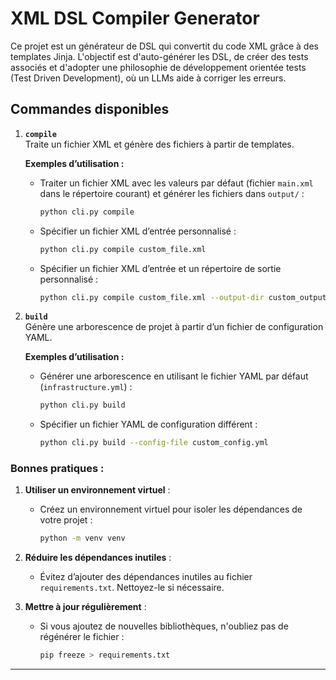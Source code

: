 # XML DSL Compiler Generator

Ce projet est un générateur de DSL qui convertit du code XML grâce à des templates Jinja. L'objectif est d'auto-générer les DSL, de créer des tests associés et d'adopter une philosophie de développement orientée tests (Test Driven Development), où un LLMs aide à corriger les erreurs.

## Commandes disponibles

1. **`compile`**  
   Traite un fichier XML et génère des fichiers à partir de templates.

   **Exemples d’utilisation :**

   - Traiter un fichier XML avec les valeurs par défaut (fichier `main.xml` dans le répertoire courant) et générer les fichiers dans `output/` :

     ```bash
     python cli.py compile
     ```

   - Spécifier un fichier XML d’entrée personnalisé :

     ```bash
     python cli.py compile custom_file.xml
     ```

   - Spécifier un fichier XML d’entrée et un répertoire de sortie personnalisé :
     ```bash
     python cli.py compile custom_file.xml --output-dir custom_output
     ```

2. **`build`**  
   Génère une arborescence de projet à partir d’un fichier de configuration YAML.

   **Exemples d’utilisation :**

   - Générer une arborescence en utilisant le fichier YAML par défaut (`infrastructure.yml`) :

     ```bash
     python cli.py build
     ```

   - Spécifier un fichier YAML de configuration différent :
     ```bash
     python cli.py build --config-file custom_config.yml
     ```

### Bonnes pratiques :

1. **Utiliser un environnement virtuel** :

   - Créez un environnement virtuel pour isoler les dépendances de votre projet :
     ```bash
     python -m venv venv
     ```

2. **Réduire les dépendances inutiles** :

   - Évitez d’ajouter des dépendances inutiles au fichier `requirements.txt`. Nettoyez-le si nécessaire.

3. **Mettre à jour régulièrement** :
   - Si vous ajoutez de nouvelles bibliothèques, n'oubliez pas de régénérer le fichier :
     ```bash
     pip freeze > requirements.txt
     ```

---
